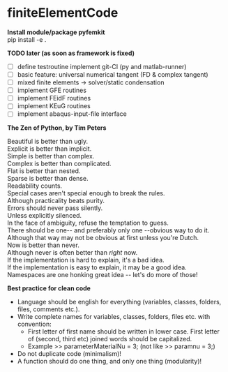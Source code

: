 # finiteElementCode

**Install module/package pyfemkit**  
pip install -e .

**TODO later (as soon as framework is fixed)**
- [ ] define testroutine implement git-CI (py and matlab-runner)
- [ ] basic feature: universal numerical tangent (FD & complex tangent)
- [ ] mixed finite elements -> solver/static condensation
- [ ] implement GFE routines
- [ ] implement FEidF routines
- [ ] implement KEuG routines
- [ ] implement abaqus-input-file interface

**The Zen of Python, by Tim Peters**

Beautiful is better than ugly.  
Explicit is better than implicit.  
Simple is better than complex.  
Complex is better than complicated.  
Flat is better than nested.  
Sparse is better than dense.  
Readability counts.  
Special cases aren't special enough to break the rules.  
Although practicality beats purity.  
Errors should never pass silently.  
Unless explicitly silenced.  
In the face of ambiguity, refuse the temptation to guess.  
There should be one-- and preferably only one --obvious way to do it.  
Although that way may not be obvious at first unless you're Dutch.  
Now is better than never.  
Although never is often better than *right* now.  
If the implementation is hard to explain, it's a bad idea.  
If the implementation is easy to explain, it may be a good idea.  
Namespaces are one honking great idea -- let's do more of those!  

**Best practice for clean code**
- Language should be english for everything (variables, classes, folders, files, comments etc.).
- Write complete names for variables, classes, folders, files etc. with convention: 
  - First letter of first name should be written in lower case. First letter of (second, third etc) joined words should be capitalized.
  - Example >> parameterMaterialNu = 3; (not like >> paramnu = 3;)
- Do not duplicate code (minimalism)!
- A function should do one thing, and only one thing (modularity)!
